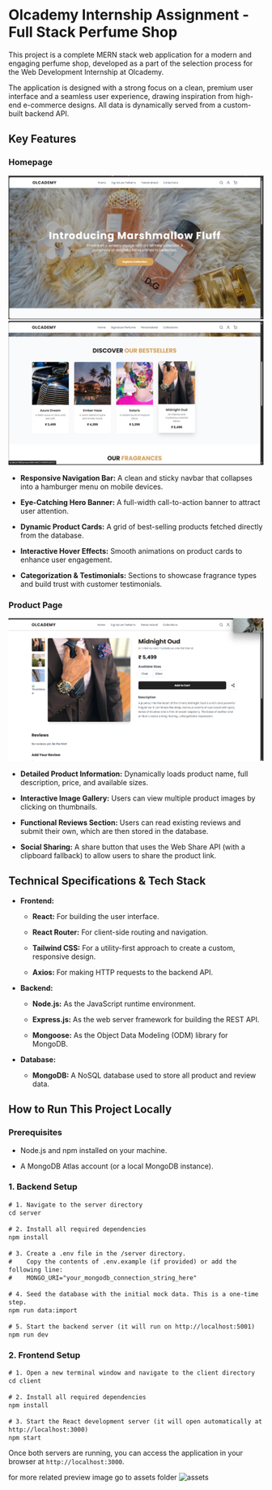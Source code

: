 # Olcademy Internship Assignment - Full Stack Perfume Shop

This project is a complete MERN stack web application for a modern and engaging perfume shop, developed as a part of the selection process for the Web Development Internship at Olcademy.

The application is designed with a strong focus on a clean, premium user interface and a seamless user experience, drawing inspiration from high-end e-commerce designs. All data is dynamically served from a custom-built backend API.

## Key Features

### Homepage
![homepage](./assets/homePage1.png)
![homepage](./assets/homePage2-bestsellers.png)
*   **Responsive Navigation Bar:** A clean and sticky navbar that collapses into a hamburger menu on mobile devices.
    
*   **Eye-Catching Hero Banner:** A full-width call-to-action banner to attract user attention.
    
*   **Dynamic Product Cards:** A grid of best-selling products fetched directly from the database.
    
*   **Interactive Hover Effects:** Smooth animations on product cards to enhance user engagement.
    
*   **Categorization & Testimonials:** Sections to showcase fragrance types and build trust with customer testimonials.
    

### Product Page

![homepage](./assets/ProductPage.png)

*   **Detailed Product Information:** Dynamically loads product name, full description, price, and available sizes.
    
*   **Interactive Image Gallery:** Users can view multiple product images by clicking on thumbnails.
    
*   **Functional Reviews Section:** Users can read existing reviews and submit their own, which are then stored in the database.
    
*   **Social Sharing:** A share button that uses the Web Share API (with a clipboard fallback) to allow users to share the product link.
    

## Technical Specifications & Tech Stack

*   **Frontend:**
    
    *   **React:** For building the user interface.
        
    *   **React Router:** For client-side routing and navigation.
        
    *   **Tailwind CSS:** For a utility-first approach to create a custom, responsive design.
        
    *   **Axios:** For making HTTP requests to the backend API.
        
*   **Backend:**
    
    *   **Node.js:** As the JavaScript runtime environment.
        
    *   **Express.js:** As the web server framework for building the REST API.
        
    *   **Mongoose:** As the Object Data Modeling (ODM) library for MongoDB.
        
*   **Database:**
    
    *   **MongoDB:** A NoSQL database used to store all product and review data.
        

## How to Run This Project Locally

### Prerequisites

*   Node.js and npm installed on your machine.
    
*   A MongoDB Atlas account (or a local MongoDB instance).
    

### 1\. Backend Setup

    # 1. Navigate to the server directory
    cd server
    
    # 2. Install all required dependencies
    npm install
    
    # 3. Create a .env file in the /server directory.
    #    Copy the contents of .env.example (if provided) or add the following line:
    #    MONGO_URI="your_mongodb_connection_string_here"
    
    # 4. Seed the database with the initial mock data. This is a one-time step.
    npm run data:import
    
    # 5. Start the backend server (it will run on http://localhost:5001)
    npm run dev
    

### 2\. Frontend Setup

    # 1. Open a new terminal window and navigate to the client directory
    cd client
    
    # 2. Install all required dependencies
    npm install
    
    # 3. Start the React development server (it will open automatically at http://localhost:3000)
    npm start
    

Once both servers are running, you can access the application in your browser at `http://localhost:3000`.

for more related  preview image go to assets folder 
![assets](https://github.com/ManikPandey/Perfume-Shop_Web/tree/main/assets) 
